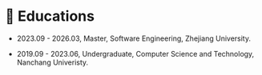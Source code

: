 # 📖 Educations

- 2023.09 - 2026.03, Master, Software Engineering, Zhejiang University.

- 2019.09 - 2023.06, Undergraduate, Computer Science and Technology, Nanchang Univeristy.